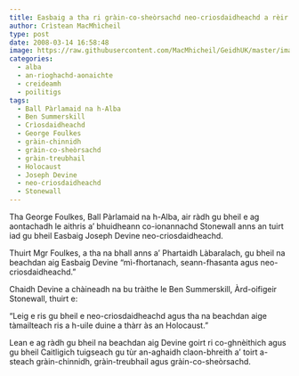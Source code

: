 ```yaml
---
title: Easbaig a tha ri gràin-co-sheòrsachd neo-criosdaidheachd a rèir BPA
author: Crìstean MacMhìcheil
type: post
date: 2008-03-14 16:58:48
image: https://raw.githubusercontent.com/MacMhicheil/GeidhUK/master/images/.jpg
categories:
  - alba
  - an-rioghachd-aonaichte
  - creideamh
  - poilitigs
tags:
  - Ball Pàrlamaid na h-Alba
  - Ben Summerskill
  - Crìosdaidheachd
  - George Foulkes
  - gràin-chinnidh
  - gràin-co-sheòrsachd
  - gràin-treubhail
  - Holocaust
  - Joseph Devine
  - neo-criosdaidheachd
  - Stonewall
---
```

Tha George Foulkes, Ball Pàrlamaid na h-Alba, air ràdh gu bheil e ag aontachadh le aithris a’ bhuidheann co-ionannachd Stonewall anns an tuirt iad gu bheil Easbaig Joseph Devine neo-criosdaidheachd.

<!--more-->

Thuirt Mgr Foulkes, a tha na bhall anns a’ Phartaidh Làbaralach, gu bheil na beachdan aig Easbaig Devine “mì-fhortanach, seann-fhasanta agus neo-criosdaidheachd.”

Chaidh Devine a chàineadh na bu tràithe le Ben Summerskill, Àrd-oifigeir Stonewall, thuirt e:

“Leig e ris gu bheil e neo-criosdaidheachd agus tha na beachdan aige tàmailteach ris a h-uile duine a thàrr às an Holocaust.”

Lean e ag ràdh gu bheil na beachdan aig Devine goirt ri co-ghnèithich agus gu bheil Caitligich tuigseach gu tùr an-aghaidh claon-bhreith a’ toirt a-steach gràin-chinnidh, gràin-treubhail agus gràin-co-sheòrsachd.
